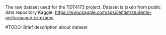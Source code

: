 The raw dataset used for the TDT4173 project.
Dataset is taken from public data repository Kaggle: https://www.kaggle.com/spscientist/students-performance-in-exams

#TODO: Brief description about dataset
